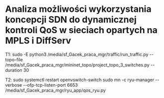 # Analiza możliwości wykorzystania koncepcji SDN do dynamicznej kontroli QoS w sieciach opartych na MPLS i DiffServ

T1:
sudo -E python3 /media/sf_Gacek_praca_mgr/traffic/run_traffic.py --topo-file /media/sf_Gacek_praca_mgr/mininet_topo/project_topo_3_switches.py --duration 30

T2:
sudo systemctl restart openvswitch-switch
sudo mn -c
ryu-manager --verbose --ofp-tcp-listen-port 6653 /media/sf_Gacek_praca_mgr/ryu_app/qos_ryu.py